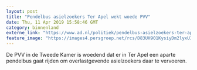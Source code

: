 ```yaml
---
layout: post
title: "Pendelbus asielzoekers Ter Apel wekt woede PVV"
date: Thu, 11 Apr 2019 15:58:46 GMT
category: binnenland
externe_link: "https://www.ad.nl/politiek/pendelbus-asielzoekers-ter-apel-wekt-woede-pvv~a14763c4/"
feature_image: "https://images4.persgroep.net/rcs/D83UH901KysiyDm2lyxUIW5txek/diocontent/144697106/_fitwidth/400/?appId=21791a8992982cd8da851550a453bd7f&quality=0.7"
---
```


De PVV in de Tweede Kamer is woedend dat er in Ter Apel een aparte pendelbus gaat rijden om overlastgevende asielzoekers daar te vervoeren.
